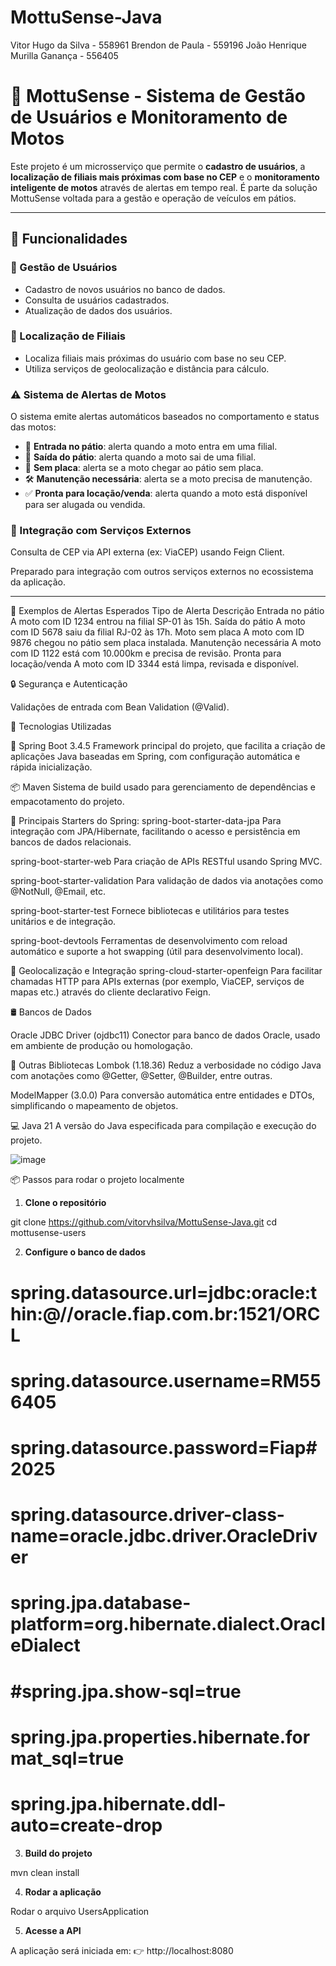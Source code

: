 # MottuSense-Java

Vitor Hugo da Silva - 558961
Brendon de Paula - 559196
João Henrique Murilla Ganança - 556405

# 🚀 MottuSense - Sistema de Gestão de Usuários e Monitoramento de Motos

Este projeto é um microsserviço que permite o **cadastro de usuários**, a **localização de filiais mais próximas com base no CEP** e o **monitoramento inteligente de motos** através de alertas em tempo real. É parte da solução MottuSense voltada para a gestão e operação de veículos em pátios.

---

## 🧩 Funcionalidades

### 👤 Gestão de Usuários
- Cadastro de novos usuários no banco de dados.
- Consulta de usuários cadastrados.
- Atualização de dados dos usuários.

### 📍 Localização de Filiais
- Localiza filiais mais próximas do usuário com base no seu CEP.
- Utiliza serviços de geolocalização e distância para cálculo.

### ⚠️ Sistema de Alertas de Motos
O sistema emite alertas automáticos baseados no comportamento e status das motos:

- 🔁 **Entrada no pátio**: alerta quando a moto entra em uma filial.
- 🚪 **Saída do pátio**: alerta quando a moto sai de uma filial.
- 🚫 **Sem placa**: alerta se a moto chegar ao pátio sem placa.
- 🛠️ **Manutenção necessária**: alerta se a moto precisa de manutenção.
- ✅ **Pronta para locação/venda**: alerta quando a moto está disponível para ser alugada ou vendida.

### 🔁 Integração com Serviços Externos
Consulta de CEP via API externa (ex: ViaCEP) usando Feign Client.

Preparado para integração com outros serviços externos no ecossistema da aplicação.

---

📌 Exemplos de Alertas Esperados
Tipo de Alerta	Descrição
Entrada no pátio	A moto com ID 1234 entrou na filial SP-01 às 15h.
Saída do pátio	A moto com ID 5678 saiu da filial RJ-02 às 17h.
Moto sem placa	A moto com ID 9876 chegou no pátio sem placa instalada.
Manutenção necessária	A moto com ID 1122 está com 10.000km e precisa de revisão.
Pronta para locação/venda	A moto com ID 3344 está limpa, revisada e disponível.

🔒 Segurança e Autenticação

Validações de entrada com Bean Validation (@Valid).

🚀 Tecnologias Utilizadas

🧰 Spring Boot 3.4.5
Framework principal do projeto, que facilita a criação de aplicações Java baseadas em Spring, com configuração automática e rápida inicialização.

📦 Maven
Sistema de build usado para gerenciamento de dependências e empacotamento do projeto.

🔧 Principais Starters do Spring:
spring-boot-starter-data-jpa
Para integração com JPA/Hibernate, facilitando o acesso e persistência em bancos de dados relacionais.

spring-boot-starter-web
Para criação de APIs RESTful usando Spring MVC.

spring-boot-starter-validation
Para validação de dados via anotações como @NotNull, @Email, etc.

spring-boot-starter-test
Fornece bibliotecas e utilitários para testes unitários e de integração.

spring-boot-devtools
Ferramentas de desenvolvimento com reload automático e suporte a hot swapping (útil para desenvolvimento local).

📍 Geolocalização e Integração
spring-cloud-starter-openfeign
Para facilitar chamadas HTTP para APIs externas (por exemplo, ViaCEP, serviços de mapas etc.) através do cliente declarativo Feign.

🛢️ Bancos de Dados

Oracle JDBC Driver (ojdbc11)
Conector para banco de dados Oracle, usado em ambiente de produção ou homologação.

🧱 Outras Bibliotecas
Lombok (1.18.36)
Reduz a verbosidade no código Java com anotações como @Getter, @Setter, @Builder, entre outras.

ModelMapper (3.0.0)
Para conversão automática entre entidades e DTOs, simplificando o mapeamento de objetos.

💻 Java 21
A versão do Java especificada para compilação e execução do projeto.

![image](https://github.com/user-attachments/assets/b25bd178-9471-423c-aa61-d36bb7294c5e)

📦 Passos para rodar o projeto localmente
1. **Clone o repositório**

git clone https://github.com/vitorvhsilva/MottuSense-Java.git
cd mottusense-users

2. **Configure o banco de dados**
# spring.datasource.url=jdbc:oracle:thin:@//oracle.fiap.com.br:1521/ORCL
# spring.datasource.username=RM556405
# spring.datasource.password=Fiap#2025
# spring.datasource.driver-class-name=oracle.jdbc.driver.OracleDriver
# spring.jpa.database-platform=org.hibernate.dialect.OracleDialect
# #spring.jpa.show-sql=true
# spring.jpa.properties.hibernate.format_sql=true
# spring.jpa.hibernate.ddl-auto=create-drop

3. **Build do projeto**

mvn clean install

4. **Rodar a aplicação**

Rodar o arquivo UsersApplication

5. **Acesse a API**

A aplicação será iniciada em:
👉 http://localhost:8080

